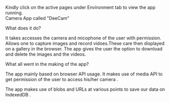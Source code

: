 Kindly click on the active pages under Environment tab to view the app running.
<br>
Camera App called "DeeCam"

What does it do?

It takes accesses the camera and micophone of the user with permission. Allows one to capture images and record vidoes.These care then displayed on a gallery in the browser. The app gives the user the option to download and delete the images and the videos.

What all went in the making of the app?

The app mainly based on browser API usage. It makes use of media API to get permission of the user to access his/her camera .

The app makes use of blobs and URLs at various points to save our data on IndexedDB .
